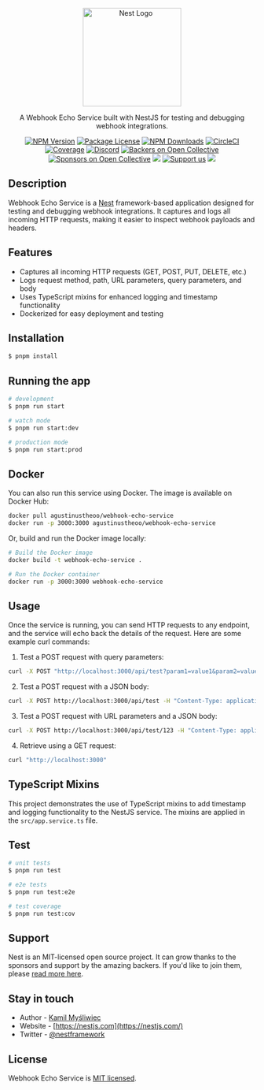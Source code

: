 <p align="center">
  <a href="http://nestjs.com/" target="blank"><img src="https://nestjs.com/img/logo-small.svg" width="200" alt="Nest Logo" /></a>
</p>

[circleci-image]: https://img.shields.io/circleci/build/github/nestjs/nest/master?token=abc123def456
[circleci-url]: https://circleci.com/gh/nestjs/nest

<p align="center">A Webhook Echo Service built with NestJS for testing and debugging webhook integrations.</p>
<p align="center">
<a href="https://www.npmjs.com/~nestjscore" target="_blank"><img src="https://img.shields.io/npm/v/@nestjs/core.svg" alt="NPM Version" /></a>
<a href="https://www.npmjs.com/~nestjscore" target="_blank"><img src="https://img.shields.io/npm/l/@nestjs/core.svg" alt="Package License" /></a>
<a href="https://www.npmjs.com/~nestjscore" target="_blank"><img src="https://img.shields.io/npm/dm/@nestjs/common.svg" alt="NPM Downloads" /></a>
<a href="https://circleci.com/gh/nestjs/nest" target="_blank"><img src="https://img.shields.io/circleci/build/github/nestjs/nest/master" alt="CircleCI" /></a>
<a href="https://coveralls.io/github/nestjs/nest?branch=master" target="_blank"><img src="https://coveralls.io/repos/github/nestjs/nest/badge.svg?branch=master#9" alt="Coverage" /></a>
<a href="https://discord.gg/G7Qnnhy" target="_blank"><img src="https://img.shields.io/badge/discord-online-brightgreen.svg" alt="Discord"/></a>
<a href="https://opencollective.com/nest#backer" target="_blank"><img src="https://opencollective.com/nest/backers/badge.svg" alt="Backers on Open Collective" /></a>
<a href="https://opencollective.com/nest#sponsor" target="_blank"><img src="https://opencollective.com/nest/sponsors/badge.svg" alt="Sponsors on Open Collective" /></a>
  <a href="https://paypal.me/kamilmysliwiec" target="_blank"><img src="https://img.shields.io/badge/Donate-PayPal-ff3f59.svg"/></a>
    <a href="https://opencollective.com/nest#sponsor"  target="_blank"><img src="https://img.shields.io/badge/Support%20us-Open%20Collective-41B883.svg" alt="Support us"></a>
  <a href="https://twitter.com/nestframework" target="_blank"><img src="https://img.shields.io/twitter/follow/nestframework.svg?style=social&label=Follow"></a>
</p>

## Description

Webhook Echo Service is a [Nest](https://github.com/nestjs/nest) framework-based application designed for testing and debugging webhook integrations. It captures and logs all incoming HTTP requests, making it easier to inspect webhook payloads and headers.

## Features

- Captures all incoming HTTP requests (GET, POST, PUT, DELETE, etc.)
- Logs request method, path, URL parameters, query parameters, and body
- Uses TypeScript mixins for enhanced logging and timestamp functionality
- Dockerized for easy deployment and testing

## Installation

```bash
$ pnpm install
```

## Running the app

```bash
# development
$ pnpm run start

# watch mode
$ pnpm run start:dev

# production mode
$ pnpm run start:prod
```

## Docker

You can also run this service using Docker. The image is available on Docker Hub:

```bash
docker pull agustinustheoo/webhook-echo-service
docker run -p 3000:3000 agustinustheoo/webhook-echo-service
```

Or, build and run the Docker image locally:

```bash
# Build the Docker image
docker build -t webhook-echo-service .

# Run the Docker container
docker run -p 3000:3000 webhook-echo-service
```

## Usage

Once the service is running, you can send HTTP requests to any endpoint, and the service will echo back the details of the request. Here are some example curl commands:

1. Test a POST request with query parameters:
```bash
curl -X POST "http://localhost:3000/api/test?param1=value1&param2=value2"
```

2. Test a POST request with a JSON body:
```bash
curl -X POST http://localhost:3000/api/test -H "Content-Type: application/json" -d '{"key1":"value1","key2":"value2"}'
```

3. Test a POST request with URL parameters and a JSON body:
```bash
curl -X POST http://localhost:3000/api/test/123 -H "Content-Type: application/json" -d '{"key":"updatedValue"}'
```

4. Retrieve using a GET request:
```bash
curl "http://localhost:3000"
```

## TypeScript Mixins

This project demonstrates the use of TypeScript mixins to add timestamp and logging functionality to the NestJS service. The mixins are applied in the `src/app.service.ts` file.

## Test

```bash
# unit tests
$ pnpm run test

# e2e tests
$ pnpm run test:e2e

# test coverage
$ pnpm run test:cov
```

## Support

Nest is an MIT-licensed open source project. It can grow thanks to the sponsors and support by the amazing backers. If you'd like to join them, please [read more here](https://docs.nestjs.com/support).

## Stay in touch

- Author - [Kamil Myśliwiec](https://kamilmysliwiec.com)
- Website - [https://nestjs.com](https://nestjs.com/)
- Twitter - [@nestframework](https://twitter.com/nestframework)

## License

Webhook Echo Service is [MIT licensed](LICENSE).